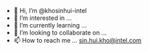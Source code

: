 - 👋 Hi, I’m @khosinhui-intel
- 👀 I’m interested in ...
- 🌱 I’m currently learning ...
- 💞️ I’m looking to collaborate on ...
- 📫 How to reach me ... sin.hui.kho@intel.com

<!---
khosinhui-intel/khosinhui-intel is a ✨ special ✨ repository because its `README.md` (this file) appears on your GitHub profile.
You can click the Preview link to take a look at your changes.
--->
